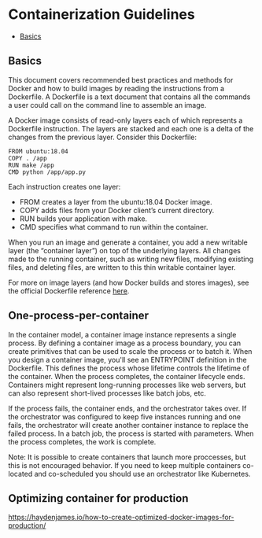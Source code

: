 Containerization Guidelines
======================

* [Basics](#basics)

## Basics
This document covers recommended best practices and methods for Docker and how to build images by reading the instructions from a Dockerfile. A Dockerfile is a text document that contains all the commands a user could call on the command line to assemble an image.

A Docker image consists of read-only layers each of which represents a Dockerfile instruction. The layers are stacked and each one is a delta of the changes from the previous layer. Consider this Dockerfile:

```
FROM ubuntu:18.04
COPY . /app
RUN make /app
CMD python /app/app.py
```

Each instruction creates one layer:

* FROM creates a layer from the ubuntu:18.04 Docker image.
* COPY adds files from your Docker client’s current directory.
* RUN builds your application with make.
* CMD specifies what command to run within the container.
  
When you run an image and generate a container, you add a new writable layer (the “container layer”) on top of the underlying layers. All changes made to the running container, such as writing new files, modifying existing files, and deleting files, are written to this thin writable container layer.

For more on image layers (and how Docker builds and stores images), see the official Dockerfile reference [here](https://docs.docker.com/engine/reference/builder/).

## One-process-per-container
In the container model, a container image instance represents a single process. By defining a container image as a process boundary, you can create primitives that can be used to scale the process or to batch it. When you design a container image, you'll see an ENTRYPOINT definition in the Dockerfile. This defines the process whose lifetime controls the lifetime of the container. When the process completes, the container lifecycle ends. Containers might represent long-running processes like web servers, but can also represent short-lived processes like batch jobs, etc.

If the process fails, the container ends, and the orchestrator takes over. If the orchestrator was configured to keep five instances running and one fails, the orchestrator will create another container instance to replace the failed process. In a batch job, the process is started with parameters. When the process completes, the work is complete. 

Note: It is possible to create containers that launch more proccesses, but this is not encouraged behavior. If you need to keep multiple containers co-located and co-scheduled you should use an orchestrator like Kubernetes.

## Optimizing container for production
https://haydenjames.io/how-to-create-optimized-docker-images-for-production/